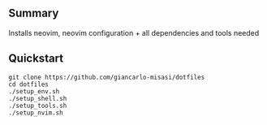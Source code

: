 ## Summary
Installs neovim, neovim configuration + all dependencies and tools needed

## Quickstart

```shell
git clone https://github.com/giancarlo-misasi/dotfiles
cd dotfiles
./setup_env.sh
./setup_shell.sh
./setup_tools.sh
./setup_nvim.sh
```

